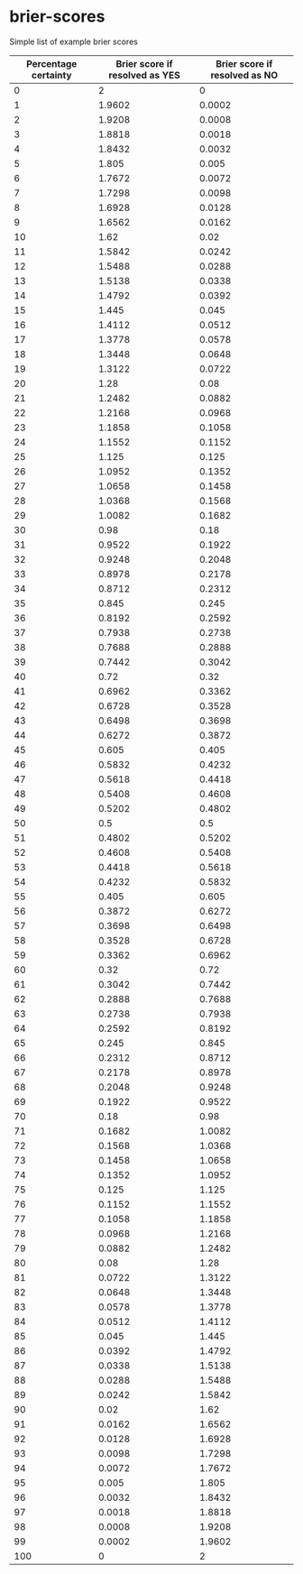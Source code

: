 # brier-scores
Simple list of example brier scores

Percentage certainty | Brier score if resolved as YES | Brier score if resolved as NO
------------- | ------------- | -------------
0 | 2 | 0
1 | 1.9602 | 0.0002
2 | 1.9208 | 0.0008
3 | 1.8818 | 0.0018
4 | 1.8432 | 0.0032
5 | 1.805 | 0.005
6 | 1.7672 | 0.0072
7 | 1.7298 | 0.0098
8 | 1.6928 | 0.0128
9 | 1.6562 | 0.0162
10 | 1.62 | 0.02
11 | 1.5842 | 0.0242
12 | 1.5488 | 0.0288
13 | 1.5138 | 0.0338
14 | 1.4792 | 0.0392
15 | 1.445 | 0.045
16 | 1.4112 | 0.0512
17 | 1.3778 | 0.0578
18 | 1.3448 | 0.0648
19 | 1.3122 | 0.0722
20 | 1.28 | 0.08
21 | 1.2482 | 0.0882
22 | 1.2168 | 0.0968
23 | 1.1858 | 0.1058
24 | 1.1552 | 0.1152
25 | 1.125 | 0.125
26 | 1.0952 | 0.1352
27 | 1.0658 | 0.1458
28 | 1.0368 | 0.1568
29 | 1.0082 | 0.1682
30 | 0.98 | 0.18
31 | 0.9522 | 0.1922
32 | 0.9248 | 0.2048
33 | 0.8978 | 0.2178
34 | 0.8712 | 0.2312
35 | 0.845 | 0.245
36 | 0.8192 | 0.2592
37 | 0.7938 | 0.2738
38 | 0.7688 | 0.2888
39 | 0.7442 | 0.3042
40 | 0.72 | 0.32
41 | 0.6962 | 0.3362
42 | 0.6728 | 0.3528
43 | 0.6498 | 0.3698
44 | 0.6272 | 0.3872
45 | 0.605 | 0.405
46 | 0.5832 | 0.4232
47 | 0.5618 | 0.4418
48 | 0.5408 | 0.4608
49 | 0.5202 | 0.4802
50 | 0.5 | 0.5
51 | 0.4802 | 0.5202
52 | 0.4608 | 0.5408
53 | 0.4418 | 0.5618
54 | 0.4232 | 0.5832
55 | 0.405 | 0.605
56 | 0.3872 | 0.6272
57 | 0.3698 | 0.6498
58 | 0.3528 | 0.6728
59 | 0.3362 | 0.6962
60 | 0.32 | 0.72
61 | 0.3042 | 0.7442
62 | 0.2888 | 0.7688
63 | 0.2738 | 0.7938
64 | 0.2592 | 0.8192
65 | 0.245 | 0.845
66 | 0.2312 | 0.8712
67 | 0.2178 | 0.8978
68 | 0.2048 | 0.9248
69 | 0.1922 | 0.9522
70 | 0.18 | 0.98
71 | 0.1682 | 1.0082
72 | 0.1568 | 1.0368
73 | 0.1458 | 1.0658
74 | 0.1352 | 1.0952
75 | 0.125 | 1.125
76 | 0.1152 | 1.1552
77 | 0.1058 | 1.1858
78 | 0.0968 | 1.2168
79 | 0.0882 | 1.2482
80 | 0.08 | 1.28
81 | 0.0722 | 1.3122
82 | 0.0648 | 1.3448
83 | 0.0578 | 1.3778
84 | 0.0512 | 1.4112
85 | 0.045 | 1.445
86 | 0.0392 | 1.4792
87 | 0.0338 | 1.5138
88 | 0.0288 | 1.5488
89 | 0.0242 | 1.5842
90 | 0.02 | 1.62
91 | 0.0162 | 1.6562
92 | 0.0128 | 1.6928
93 | 0.0098 | 1.7298
94 | 0.0072 | 1.7672
95 | 0.005 | 1.805
96 | 0.0032 | 1.8432
97 | 0.0018 | 1.8818
98 | 0.0008 | 1.9208
99 | 0.0002 | 1.9602
100 | 0 | 2
